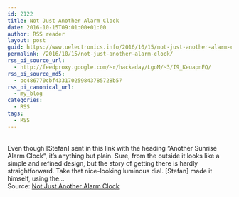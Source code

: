 ```yaml
---
id: 2122
title: Not Just Another Alarm Clock
date: 2016-10-15T09:01:00+01:00
author: RSS reader
layout: post
guid: https://www.uelectronics.info/2016/10/15/not-just-another-alarm-clock/
permalink: /2016/10/15/not-just-another-alarm-clock/
rss_pi_source_url:
  - http://feedproxy.google.com/~r/hackaday/LgoM/~3/I9_KeuapnEQ/
rss_pi_source_md5:
  - bc486770cbf433170259843785728b57
rss_pi_canonical_url:
  - my_blog
categories:
  - RSS
tags:
  - RSS
---
```

&#013;  
Even though [Stefan] sent in this link with the heading “Another Sunrise Alarm Clock“, it’s anything but plain. Sure, from the outside it looks like a simple and refined design, but the story of getting there is hardly straightforward. Take that nice-looking luminous dial. [Stefan] made it himself, using the…&#013;  
Source: <a href="http://feedproxy.google.com/~r/hackaday/LgoM/~3/I9_KeuapnEQ/" target="_blank">Not Just Another Alarm Clock</a>